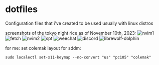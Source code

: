 # dotfiles

Configuration files that i've created to be used usually with linux distros

screenshots of the tokyo night rice as of November 10th, 2023:
![nvim1](/screenshots/nvim1.png)
![fetch](/screenshots/fetch.png)
![nvim2](/screenshots/nvim2.png)
![spt](/screenshots/spt.png)
![weechat](/screenshots/weechat.png)
![discord](/screenshots/discord.png)
![librewolf-dolphin](/screenshots/librewolf-dolphin.png)

for me:
set colemak layout for sddm:

`sudo localectl set-x11-keymap --no-convert "us" "pc105" "colemak"`
